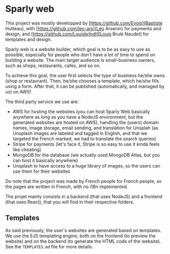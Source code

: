 
# Sparly web

This project was mostly developped by [https://github.com/Evols](Baptiste Hutteau), with [https://github.com/leo-ars](Léo Arsenin) for payments and design, and [https://github.com/Louisbrlndt][Louis Brulé Naudet] for templates and design.

Sparly web is a website builder, which goal is to be as easy to use as possible, especially for people who don't have a lot of time to spend on building a website. The main target audience is small-business owners, such as shops, restaurants, cafes, and so on.

To achieve this goal, the user first selects the type of business he/she owns (shop or restaurant). Then, he/she chooses a template, which he/she fills using a form. After that, it can be published (automatically, and managed by us) on AWS!

The third party service we use are:
- AWS for hosting the websites (you can host Sparly Web basically anywhere as long as you have a NodeJS environment, but the generated websites are hosted on AWS), handling the (users) domain names, image storage, email sending, and translation for Unsplah (as Unsplash images are labeled and tagged in English, and that we targeted the French marked, we had to translate the search queries)
- Stripe for payments (let's face it, Stripe is so easy to use it kinda feels like cheating)
- MongoDB for the database (we actually used MongoDB Atlas, but you can host it basically anywhere)
- Unsplash to have access to a huge library of images, so the users can use them for their websites

Do note that the project was made by French people for French people, so the pages are written in French, with no i18n implemented.

The projet mainly consists in a backend (that uses NodeJS) and a frontend (that uses React), that you will find in their respective folders.

## Templates

As said previously, the user's websites are generated based on templates. We use the EJS templating engine, both on the frontend (to preview the website) and on the backend (to generate the HTML code of the website). See the `TEMPLATES.md` file for more details.
